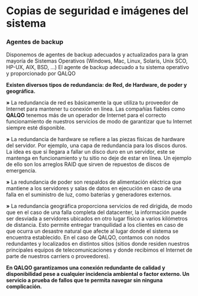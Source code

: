 # Copias de seguridad e imágenes del sistema

### Agentes de backup

Disponemos de agentes de backup adecuados y actualizados para la gran mayoría de Sistemas Operativos \(Windows, Mac, Linux, Solaris, Unix SCO, HP-UX, AIX, BSD, ...\) El agente de backup adecuado a tu sistema operativo y proporcionado por QALQO

 **Existen diversos tipos de redundancia: de Red, de Hardware, de poder y geográfica.**

**»** La redundancia de red es básicamente la que utiliza tu proveedor de Internet para mantener tu conexión en línea. Las compañías fiables como **QALQO** tenemos más de un operador de Internet para el correcto funcionamiento de nuestros servicios de modo de garantizar que tu Internet siempre esté disponible.

**»** La redundancia de hardware se refiere a las piezas físicas de hardware del servidor. Por ejemplo, una capa de redundancia para los discos duros. La idea es que si llegara a fallar un disco duro en un servidor, este se mantenga en funcionamiento y tu sitio no deje de estar en línea. Un ejemplo de ello son los arreglos RAID que sirven de repuestos de discos de emergencia.

**»** La redundancia de poder son respaldos de alimentación eléctrica que mantiene a los servidores y salas de datos en ejecución en caso de una falla en el suministro de luz, como baterías y generadores externos.

 **»** La redundancia geográfica proporciona servicios de red dirigida, de modo que en el caso de una falla completa del datacenter, la información puede ser desviada a servidores ubicados en otro lugar físico a varios kilómetros de distancia. Esto permite entregar tranquilidad a los clientes en caso de que ocurra un desastre natural que afecte al lugar donde el sistema se encuentra establecido. En el caso de QALQO, contamos con nodos redundantes y localizados en distintos sitios \(sitios donde residen nuestros principales equipos de telecomunicaciones y donde recibimos el Internet de parte de nuestros carriers o proveedores\).

 **En QALQO garantizamos una conexión redundante de calidad y disponibilidad pese a cualquier incidencia ambiental o factor externo. Un servicio a prueba de fallos que te permita navegar sin ninguna complicación.**

